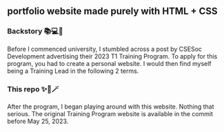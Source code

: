 ## portfolio website made purely with HTML + CSS
### Backstory 📚💻🏫
Before I commenced university, I stumbled across a post by CSESoc Development advertising their 2023 T1 Training Program. To apply for this program, you had to create a personal website. I would then find myself being a Training Lead in the following 2 terms.

### This repo ✨🎨🪄
After the program, I began playing around with this website. Nothing that serious. The original Training Program website is available in the commit before May 25, 2023.
